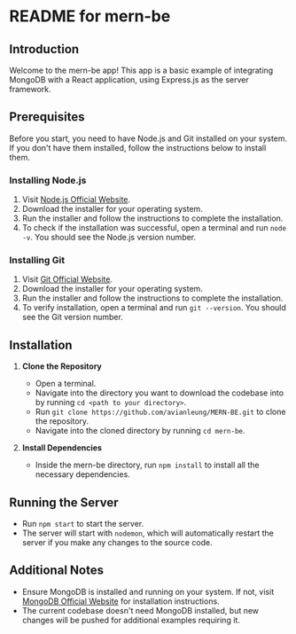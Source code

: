 # README for mern-be

## Introduction
Welcome to the mern-be app! This app is a basic example of integrating MongoDB with a React application, using Express.js as the server framework.

## Prerequisites
Before you start, you need to have Node.js and Git installed on your system. If you don't have them installed, follow the instructions below to install them.

### Installing Node.js
1. Visit [Node.js Official Website](https://nodejs.org/).
2. Download the installer for your operating system.
3. Run the installer and follow the instructions to complete the installation.
4. To check if the installation was successful, open a terminal and run `node -v`. You should see the Node.js version number.

### Installing Git
1. Visit [Git Official Website](https://git-scm.com/).
2. Download the installer for your operating system.
3. Run the installer and follow the instructions to complete the installation.
4. To verify installation, open a terminal and run `git --version`. You should see the Git version number.

## Installation
1. **Clone the Repository**
   - Open a terminal.
   - Navigate into the directory you want to download the codebase into by running `cd <path to your directory>`.
   - Run `git clone https://github.com/avianleung/MERN-BE.git` to clone the repository.
   - Navigate into the cloned directory by running `cd mern-be`.

2. **Install Dependencies**
   - Inside the mern-be directory, run `npm install` to install all the necessary dependencies.

## Running the Server
- Run `npm start` to start the server.
- The server will start with `nodemon`, which will automatically restart the server if you make any changes to the source code.

## Additional Notes
- Ensure MongoDB is installed and running on your system. If not, visit [MongoDB Official Website](https://www.mongodb.com/) for installation instructions.
- The current codebase doesn't need MongoDB installed, but new changes will be pushed for additional examples requiring it.

